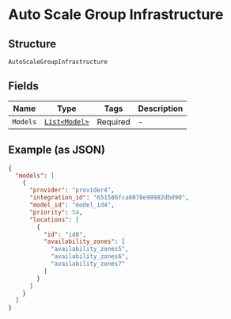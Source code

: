 
# Auto Scale Group Infrastructure

## Structure

`AutoScaleGroupInfrastructure`

## Fields

| Name | Type | Tags | Description |
|  --- | --- | --- | --- |
| `Models` | [`List<Model>`](../../doc/models/model.md) | Required | - |

## Example (as JSON)

```json
{
  "models": [
    {
      "provider": "provider4",
      "integration_id": "651586fca6078e98982dbd90",
      "model_id": "model_id4",
      "priority": 54,
      "locations": [
        {
          "id": "id8",
          "availability_zones": [
            "availability_zones5",
            "availability_zones6",
            "availability_zones7"
          ]
        }
      ]
    }
  ]
}
```

